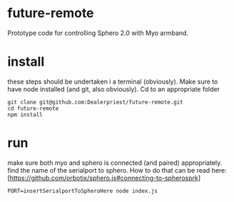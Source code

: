 # future-remote
Prototype code for controlling Sphero 2.0 with Myo armband.

# install
these steps should be undertaken i a terminal (obviously).
Make sure to have node installed (and git, also obviously).
Cd to an appropriate folder
```
git clone git@github.com:Dealerpriest/future-remote.git
cd future-remote
npm install
```
# run
make sure both myo and sphero is connected (and paired) appropriately.
find the name of the serialport to sphero.
How to do that can be read here: [https://github.com/orbotix/sphero.js#connecting-to-spherosprk]
```
PORT=insertSerialportToSpheroHere node index.js
```
